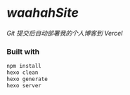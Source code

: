 # *waahahSite*
*Git 提交后自动部署我的个人博客到 Vercel*

### Built with
```cmd
npm install
hexo clean
hexo generate
hexo server
```
